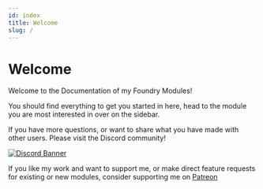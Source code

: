 ```yaml
---
id: index
title: Welcome
slug: /
---
```


# Welcome

Welcome to the Documentation of my Foundry Modules!

You should find everything to get you started in here, head to the module you are most interested in over on the sidebar.

If you have more questions, or want to share what you have made with other users. Please visit the Discord community!

[![Discord Banner](https://discord.com/api/guilds/1245779025931141292/widget.png?style=banner2)](https://discord.com/invite/WfMaKPPdeM)

If you like my work and want to support me, or make direct feature requests for existing or new modules, consider supporting me on [Patreon](https://www.patreon.com/bePatron?u=28777355)